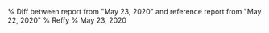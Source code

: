 % Diff between report from "May 23, 2020" and reference report from "May 22, 2020"
% Reffy
% May 23, 2020

